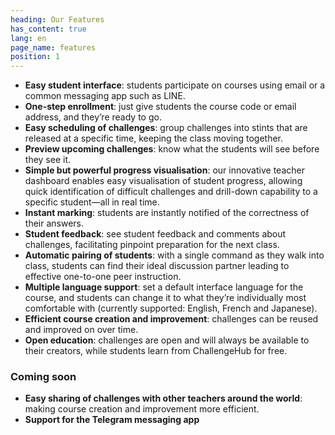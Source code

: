 ```yaml
---
heading: Our Features
has_content: true
lang: en
page_name: features
position: 1
---
```

- __Easy student interface__: students participate on courses using email or a common messaging app such as LINE.
- __One-step enrollment__: just give students the course code or email address, and they’re ready to go.
- __Easy scheduling of challenges__: group challenges into stints that are released at a specific time, keeping the class moving together.
- __Preview upcoming challenges__: know what the students will see before they see it.
- __Simple but powerful progress visualisation__: our innovative teacher dashboard enables easy visualisation of student progress, allowing quick identification of difficult challenges and drill-down capability to a specific student—all in real time.
- __Instant marking__: students are instantly notified of the correctness of their answers.
- __Student feedback__: see student feedback and comments about challenges, facilitating pinpoint preparation for the next class.
- __Automatic pairing of students__: with a single command as they walk into class, students can find their ideal discussion partner leading to effective one-to-one peer instruction.
- __Multiple language support__: set a default interface language for the course, and students can change it to what they’re individually most comfortable with (currently supported: English, French and Japanese).
- __Efficient course creation and improvement__: challenges can be reused and improved on over time.
- __Open education__: challenges are open and will always be available to their creators, while students learn from ChallengeHub for free.

### Coming soon

- __Easy sharing of challenges with other teachers around the world__: making course creation and improvement more efficient.
- __Support for the Telegram messaging app__

